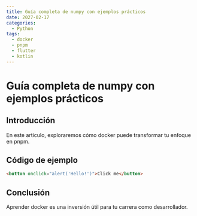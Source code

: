 ```yaml
---
title: Guía completa de numpy con ejemplos prácticos
date: 2027-02-17
categories:
  - Python
tags:
  - docker
  - pnpm
  - flutter
  - kotlin
---
```


# Guía completa de numpy con ejemplos prácticos

## Introducción

En este artículo, exploraremos cómo docker puede transformar tu enfoque en pnpm.

## Código de ejemplo

```html
<button onclick="alert('Hello!')">Click me</button>
```

## Conclusión

Aprender docker es una inversión útil para tu carrera como desarrollador.